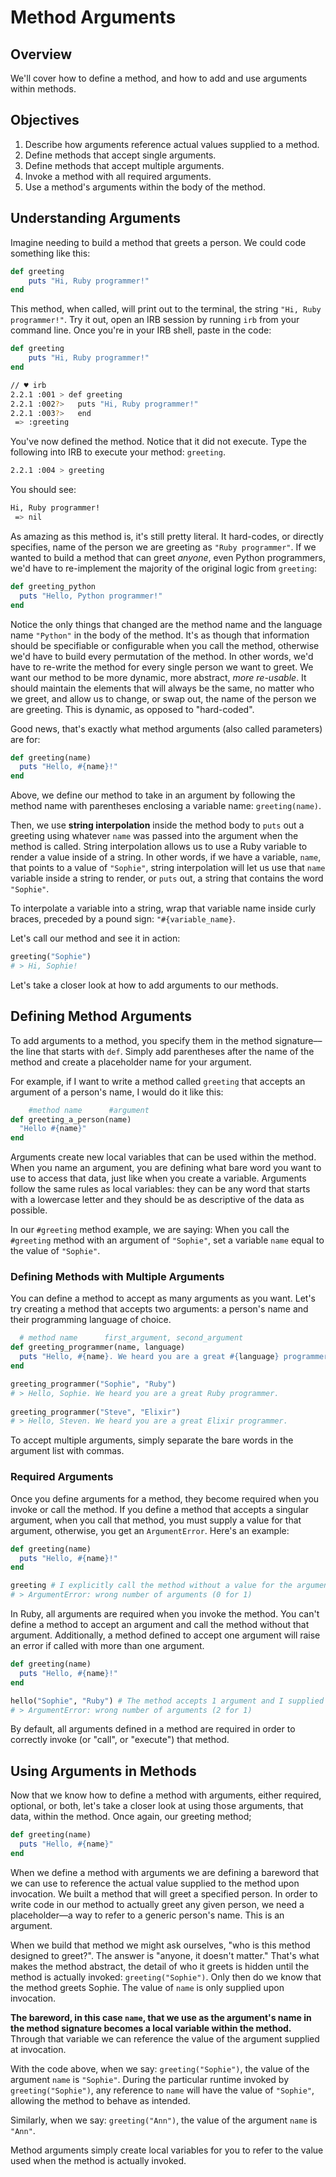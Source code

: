 # Method Arguments

## Overview

We'll cover how to define a method, and how to add and use arguments within methods. 

## Objectives

1. Describe how arguments reference actual values supplied to a method.
2. Define methods that accept single arguments.
3. Define methods that accept multiple arguments.
4. Invoke a method with all required arguments.
6. Use a method's arguments within the body of the method.


## Understanding Arguments

Imagine needing to build a method that greets a person. We could code something like this:

```ruby
def greeting
	puts "Hi, Ruby programmer!"
end
```

This method, when called, will print out to the terminal, the string `"Hi, Ruby programmer!"`. Try it out, open an IRB session by running `irb` from your command line. Once you're in your IRB shell, paste in the code:

```ruby
def greeting
	puts "Hi, Ruby programmer!"
end
```

```bash
// ♥ irb
2.2.1 :001 > def greeting
2.2.1 :002?>   puts "Hi, Ruby programmer!"
2.2.1 :003?>   end
 => :greeting 
```

You've now defined the method. Notice that it did not execute. Type the following into IRB to execute your method: `greeting`.

```bash
2.2.1 :004 > greeting
```

You should see:

```bash
Hi, Ruby programmer!
 => nil 
```

As amazing as this method is, it's still pretty literal. It hard-codes, or directly specifies, name of the person we are greeting as `"Ruby programmer"`. If we wanted to build a method that can greet *anyone*, even Python programmers, we'd have to re-implement the majority of the original logic from `greeting`:

```ruby
def greeting_python
  puts "Hello, Python programmer!"
end
```

Notice the only things that changed are the method name and the language name `"Python"` in the body of the method. It's as though that information should be specifiable or configurable when you call the method, otherwise we'd have to build every permutation of the method. In other words, we'd have to re-write the method for every single person we want to greet. We want our method to be more dynamic, more abstract, *more re-usable*. It should maintain the elements that will always be the same, no matter who we greet, and allow us to change, or swap out, the name of the person we are greeting. This is dynamic, as opposed to "hard-coded". 

Good news, that's exactly what method arguments (also called parameters) are for:

```ruby
def greeting(name)
  puts "Hello, #{name}!"
end
```

Above, we define our method to take in an argument by following the method name with parentheses enclosing a variable name: `greeting(name)`. 

Then, we use **string interpolation** inside the method body to `puts` out a greeting using whatever `name` was passed into the argument when the method is called. String interpolation allows us to use a Ruby variable to render a value inside of a string. In other words, if we have a variable, `name`, that points to a value of `"Sophie"`, string interpolation will let us use that `name` variable inside a string to render, or `puts` out, a string that contains the word `"Sophie"`.

To interpolate a variable into a string, wrap that variable name inside curly braces, preceded by a pound sign: `"#{variable_name}`.

Let's call our method and see it in action:

```ruby
greeting("Sophie")
# > Hi, Sophie!
```

Let's take a closer look at how to add arguments to our methods. 

## Defining Method Arguments

To add arguments to a method, you specify them in the method signature––the line that starts with `def`. Simply add parentheses after the name of the method and create a placeholder name for your argument.

For example, if I want to write a method called `greeting` that accepts an argument of a person's name, I would do it like this:

```ruby
    #method name      #argument
def greeting_a_person(name)
  "Hello #{name}"
end
```

Arguments create new local variables that can be used within the method. When you name an argument, you are defining what bare word you want to use to access that data, just like when you create a variable. Arguments follow the same rules as local variables: they can be any word that starts with a lowercase letter and they should be as descriptive of the data as possible.

In our `#greeting` method example, we are saying: When you call the `#greeting` method with an argument of `"Sophie"`, set a variable `name` equal to the value of `"Sophie"`. 


### Defining Methods with Multiple Arguments

You can define a method to accept as many arguments as you want. Let's try creating a method that accepts two arguments: a person's name and their programming language of choice. 

```ruby
  # method name      first_argument, second_argument
def greeting_programmer(name, language)
  puts "Hello, #{name}. We heard you are a great #{language} programmer."
end

greeting_programmer("Sophie", "Ruby")
# > Hello, Sophie. We heard you are a great Ruby programmer. 
  
greeting_programmer("Steve", "Elixir")
# > Hello, Steven. We heard you are a great Elixir programmer.
```

To accept multiple arguments, simply separate the bare words in the argument list with commas.

### Required Arguments

Once you define arguments for a method, they become required when you invoke or call the method. If you define a method that accepts a singular argument, when you call that method, you must supply a value for that argument, otherwise, you get an `ArgumentError`. Here's an example:

```ruby
def greeting(name)
  puts "Hello, #{name}!"
end

greeting # I explicitly call the method without a value for the argument `name`
# > ArgumentError: wrong number of arguments (0 for 1)
```

In Ruby, all arguments are required when you invoke the method. You can't define a method to accept an argument and call the method without that argument. Additionally, a method defined to accept one argument will raise an error if called with more than one argument.


```ruby
def greeting(name)
  puts "Hello, #{name}!"
end

hello("Sophie", "Ruby") # The method accepts 1 argument and I supplied 2.
# > ArgumentError: wrong number of arguments (2 for 1)
```

By default, all arguments defined in a method are required in order to correctly invoke (or "call", or "execute") that method.

## Using Arguments in Methods

Now that we know how to define a method with arguments, either required, optional, or both, let's take a closer look at using those arguments, that data, within the method. Once again, our greeting method;

```ruby
def greeting(name)
  puts "Hello, #{name}"
end
```

When we define a method with arguments we are defining a bareword that we can use to reference the actual value supplied to the method upon invocation. We built a method that will greet a specified person. In order to write code in our method to actually greet any given person, we need a placeholder––a way to refer to a generic person's name. This is an argument.

When we build that method we might ask ourselves, "who is this method designed to greet?". The answer is "anyone, it doesn't matter." That's what makes the method abstract, the detail of who it greets is hidden until the method is actually invoked: `greeting("Sophie")`. Only then do we know that the method greets Sophie. The value of `name` is only supplied upon invocation.

**The bareword, in this case `name`, that we use as the argument's name in the method signature becomes a local variable within the method.** Through that variable we can reference the value of the argument supplied at invocation.

With the code above, when we say: `greeting("Sophie")`, the value of the argument `name` is `"Sophie"`. During the particular runtime invoked by `greeting("Sophie")`, any reference to `name` will have the value of `"Sophie"`, allowing the method to behave as intended.

Similarly, when we say: `greeting("Ann")`, the value of the argument `name` is `"Ann"`. 

Method arguments simply create local variables for you to refer to the value used when the method is actually invoked. 
